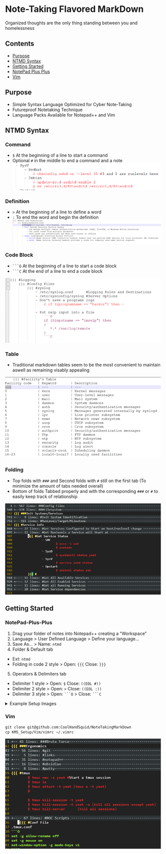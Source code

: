 # Note-Taking Flavored MarkDown
Organized thoughts are the only thing standing between you and homelessness

## Contents
  - [Purpose](#purpose)
  - [NTMD Syntax](#NTMD-Syntax)
  - [Getting Started](#Getting-Started)
  - [NotePad Plus Plus](#NotePad-Plus-Plus)
  - [Vim](#Vim)

## Purpose
- Simple Syntax Language Optimized for Cyber Note-Taking
- Futureproof Notetaking Technique
- Language Packs Available for Notepad++ and Vim

## NTMD Syntax
### Command
- `$` At the beginning of a line to start a command
- Optional `#` in the middle to end a command and a note 
![Command_Example_and_Structure](KMS_Setup/Notepad/Images/NP_07.png)

### Definition
- `>` At the beginning of a line to define a word
- `:` To end the word and begin the definition
![Definition_Example](KMS_Setup/Notepad/Images/NP_10.png)

### Code Block
- `` ```O `` At the beginning of a line to start a code block
- `` ```C `` At the end of a line to end a code block

![Code_Block_Example](KMS_Setup/Notepad/Images/NP_08.png)

### Table
- Traditional markdown tables seem to be the most convenient to maintain aswell as remaining visably appealing

![Table_Example](KMS_Setup/Notepad/Images/NP_09.png)

### Folding
- Top folds with `###` and Second folds with `#` still on the first tab (To minimize the amount of tabs needed overall)
- Bottom of folds Tabbed properly and with the corresponding `###` or `#` to easily keep track of relationship 
<!--- ![TopFolds](https://github.com/CoolHandSquid/NoteTakingMarkDown/blob/main/KMS_Setup/Notepad/Images/NP_06.png) -->

![TopFolds](KMS_Setup/Vim/Images/Vim_01_Folds.png)

## Getting Started
### NotePad-Plus-Plus
1. Drag your folder of notes into Notepad++ creating a "Workspace"
2. Language > User Defined Language > Define your language...
3. Save As... > Name: `ntmd`
4. Folder & Default tab
  - Ext: `ntmd`
  - Folding in code 2 style > Open: `{{{` Close: `}}}`
5. Operators & Delimiters tab
  - Delimiter 1 style > Open: `$` Close: `((EOL #))`
  - Delimiter 2 style > Open: `>` Close: `((EOL :))`
  - Delimiter 3 style > Open: `` ```O `` > Close: `` ```C ``

<details>
<summary>Example Setup Images</summary>

![Create_Workspace](KMS_Setup/Notepad/Images/NP_01.png)

![Define_Your_Language](KMS_Setup/Notepad/Images/NP_02.png)

![Create_New_Language](KMS_Setup/Notepad/Images/NP_03.png)

![Define_Folds_and_Ext](KMS_Setup/Notepad/Images/NP_04.png)

  ![Define_HighLighting](KMS_Setup/Notepad/Images/NP_05.png)


</details>
  
### Vim
```
git clone git@github.com:CoolHandSquid/NoteTakingMarkDown
cp KMS_Setup/Vim/vimrc ~/.vimrc
```
![Define_HighLighting](KMS_Setup/Vim/Images/Vim_02_Example.png)

